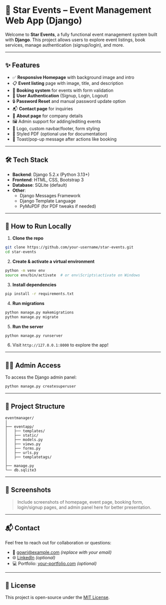 
# 🌟 Star Events – Event Management Web App (Django)

Welcome to **Star Events**, a fully functional event management system built with **Django**. This project allows users to explore event listings, book services, manage authentication (signup/login), and more.

---

## ✨ Features

- ✅ **Responsive Homepage** with background image and intro
- 📋 **Event listing** page with image, title, and description
- 📅 **Booking system** for events with form validation
- 👤 **User Authentication** (Signup, Login, Logout)
- 🔒 **Password Reset** and manual password update option
- 📬 **Contact page** for inquiries
- 🧾 **About page** for company details
- 🖼️ Admin support for adding/editing events
- 📎 Logo, custom navbar/footer, form styling
- 📄 Styled PDF (optional use for documentation)
- 🔁 Toast/pop-up message after actions like booking

---

## 🛠️ Tech Stack

- **Backend**: Django 5.2.x (Python 3.13+)
- **Frontend**: HTML, CSS, Bootstrap 3
- **Database**: SQLite (default)
- **Other**:
  - Django Messages Framework
  - Django Template Language
  - PyMuPDF (for PDF tweaks if needed)

---

## 🧪 How to Run Locally

1. **Clone the repo**

```bash
git clone https://github.com/your-username/star-events.git
cd star-events
```

2. **Create & activate a virtual environment**

```bash
python -m venv env
source env/bin/activate  # or env\Scripts\activate on Windows
```

3. **Install dependencies**

```bash
pip install -r requirements.txt
```

4. **Run migrations**

```bash
python manage.py makemigrations
python manage.py migrate
```

5. **Run the server**

```bash
python manage.py runserver
```

6. Visit `http://127.0.0.1:8000` to explore the app!

---

## 🧑‍💻 Admin Access

To access the Django admin panel:

```bash
python manage.py createsuperuser
```

---

## 📁 Project Structure

```
eventmanager/
│
├── eventapp/
│   ├── templates/
│   ├── static/
│   ├── models.py
│   ├── views.py
│   ├── forms.py
│   ├── urls.py
│   ├── templatetags/
│
├── manage.py
└── db.sqlite3
```

---

## 📸 Screenshots

> Include screenshots of homepage, event page, booking form, login/signup pages, and admin panel here for better presentation.

---

## 📬 Contact

Feel free to reach out for collaboration or questions:

- 📧 gowri@example.com *(replace with your email)*
- 🌐 [LinkedIn](https://www.linkedin.com/in/yourprofile) *(optional)*
- 💻 Portfolio: [your-portfolio.com](https://your-portfolio.com) *(optional)*

---

## 📝 License

This project is open-source under the [MIT License](LICENSE).
